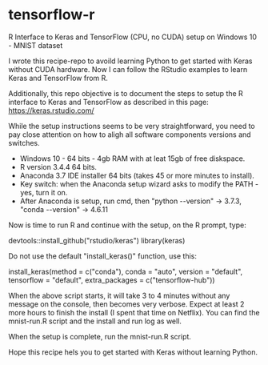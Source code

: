 # tensorflow-r
R Interface to Keras and TensorFlow (CPU, no CUDA) setup on Windows 10 - MNIST dataset

I wrote this recipe-repo to avoild learning Python to get started with Keras without CUDA hardware. 
Now I can follow the RStudio examples to learn Keras and TensorFlow from R.

Additionally, this repo objective is to document the steps to setup the R interface to Keras and TensorFlow as described in this page:
https://keras.rstudio.com/

While the setup instructions seems to be very straightforward, you need to pay close attention on how to aligh all 
software components versions and switches.

- Windows 10 - 64 bits - 4gb RAM with at leat 15gb of free diskspace.
- R version 3.4.4 64 bits.
- Anaconda 3.7 IDE installer 64 bits (takes 45 or more minutes to install).
- Key switch: when the Anaconda setup wizard asks to modify the PATH - yes, turn it on. 
- After Anaconda is setup, run cmd, then "python --version" -> 3.7.3, "conda --version" -> 4.6.11

Now is time to run R and continue with the setup, on the R prompt, type:

devtools::install_github("rstudio/keras")
library(keras)

Do not use the default "install_keras()" function, use this:

install_keras(method = c("conda"), conda = "auto", version = "default", tensorflow = "default", extra_packages = c("tensorflow-hub"))

When the above script starts, it will take 3 to 4 minutes without any message on the console, then becomes very verbose.
Expect at least 2 more hours to finish the install (I spent that time on Netflix).
You can find the mnist-run.R script and the install and run log as well.

When the setup is complete, run the mnist-run.R script.

Hope this recipe hels you to get started with Keras without learning Python.
